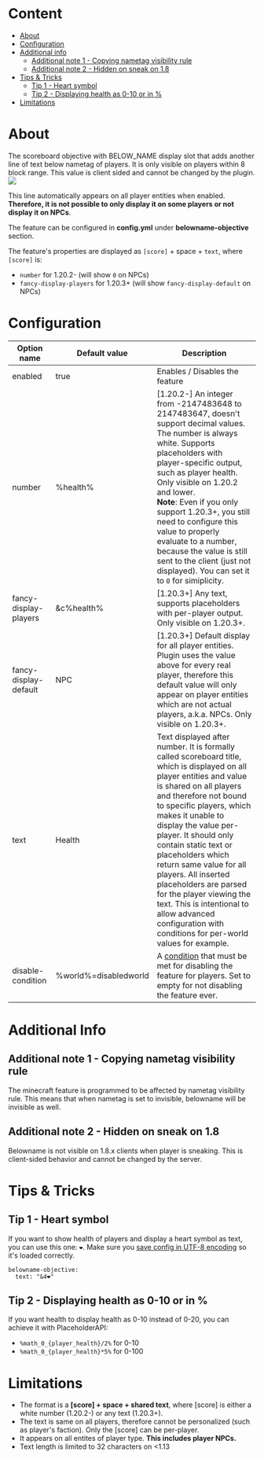 # Content
* [About](#about)
* [Configuration](#configuration)
* [Additional info](#additional-info)
    * [Additional note 1 - Copying nametag visibility rule](#additional-note-1---copying-nametag-visibility-rule)
    * [Additional note 2 - Hidden on sneak on 1.8](#additional-note-2---hidden-on-sneak-on-18)
* [Tips & Tricks](#tips--tricks)
    * [Tip 1 - Heart symbol](#tip-1---heart-symbol)
    * [Tip 2 - Displaying health as 0-10 or in %](#tip-2---displaying-health-as-0-10-or-in-)
* [Limitations](#limitations)

# About
The scoreboard objective with BELOW_NAME display slot that adds another line of text below nametag of players. It is only visible on players within 8 block range. This value is client sided and cannot be changed by the plugin.  
![](https://images-ext-1.discordapp.net/external/YlGPCRDJVeZZI0TPWmVBKyHszxSkjatmclyqUThvTz8/https/image.prntscr.com/image/jcETUzVQQYqectQ2aI4iqQ.png)

This line automatically appears on all player entities when enabled. **Therefore, it is not possible to only display it on some players or not display it on NPCs**.

The feature can be configured in **config.yml** under **belowname-objective** section.

The feature's properties are displayed as `[score]` + space + `text`, where `[score]` is:
* `number` for 1.20.2- (will show `0` on NPCs)
* `fancy-display-players` for 1.20.3+ (will show `fancy-display-default` on NPCs)

# Configuration
| Option name | Default value | Description |
| ------------- | ------------- | ------------- |
| enabled | true | Enables / Disables the feature |
| number | %health% | [1.20.2-] An integer from -2147483648 to 2147483647, doesn't support decimal values. The number is always white. Supports placeholders with player-specific output, such as player health. Only visible on 1.20.2 and lower. <br/> **Note**: Even if you only support 1.20.3+, you still need to configure this value to properly evaluate to a number, because the value is still sent to the client (just not displayed). You can set it to `0` for simiplicity. |
| fancy-display-players | &c%health% | [1.20.3+] Any text, supports placeholders with per-player output. Only visible on 1.20.3+. |
| fancy-display-default | NPC | [1.20.3+] Default display for all player entities. Plugin uses the value above for every real player, therefore this default value will only appear on player entities which are not actual players, a.k.a. NPCs. Only visible on 1.20.3+. |
| text | Health | Text displayed after number. It is formally called scoreboard title, which is displayed on all player entities and value is shared on all players and therefore not bound to specific players, which makes it unable to display the value per-player. It should only contain static text or placeholders which return same value for all players. All inserted placeholders are parsed for the player viewing the text. This is intentional to allow advanced configuration with conditions for per-world values for example. |
| disable-condition | %world%=disabledworld | A [condition](https://github.com/NEZNAMY/TAB/wiki/Feature-guide:-Conditional-placeholders) that must be met for disabling the feature for players. Set to empty for not disabling the feature ever. |

# Additional Info
## Additional note 1 - Copying nametag visibility rule
The minecraft feature is programmed to be affected by nametag visibility rule. This means that when nametag is set to invisible, belowname will be invisible as well.

## Additional note 2 - Hidden on sneak on 1.8
Belowname is not visible on 1.8.x clients when player is sneaking. This is client-sided behavior and cannot be changed by the server.

# Tips & Tricks
## Tip 1 - Heart symbol
If you want to show health of players and display a heart symbol as text, you can use this one: `❤`. Make sure you [save config in UTF-8 encoding](https://github.com/NEZNAMY/TAB/wiki/How-to-save-the-config-in-UTF8-encoding) so it's loaded correctly.
```
belowname-objective:
  text: "&4❤"
```

## Tip 2 - Displaying health as 0-10 or in %
If you want health to display health as 0-10 instead of 0-20, you can achieve it with PlaceholderAPI:
* `%math_0_{player_health}/2%` for 0-10
* `%math_0_{player_health}*5%` for 0-100

# Limitations
* The format is a **[score] + space + shared text**, where [score] is either a white number (1.20.2-) or any text (1.20.3+).
* The text is same on all players, therefore cannot be personalized (such as player's faction). Only the [score] can be per-player.
* It appears on all entites of player type. **This includes player NPCs.**
* Text length is limited to 32 characters on <1.13  